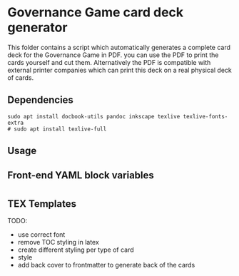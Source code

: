 # Governance Game card deck generator

This folder contains a script which automatically generates a complete card deck for the Governance Game in PDF. you can use the PDF to print the cards yourself and cut them. Alternatively the PDF is compatible with external printer companies which can print this deck on a real physical deck of cards.

## Dependencies

```
sudo apt install docbook-utils pandoc inkscape texlive texlive-fonts-extra
# sudo apt install texlive-full
```

## Usage

## Front-end YAML block variables

# #

## TEX Templates

TODO:

- use correct font
- remove TOC styling in latex
- create different styling per type of card
- style
- add back cover to frontmatter to generate back of the cards
